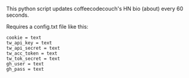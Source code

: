 This python script updates coffeecodecouch's HN bio (about) every 60 seconds.

Requires a config.txt file like this:

```
cookie = text
tw_api_key = text
tw_api_secret = text
tw_acc_token = text
tw_tok_secret = text
gh_user = text
gh_pass = text
```
